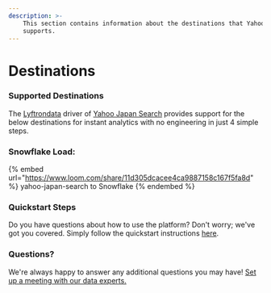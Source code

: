 ```yaml
---
description: >-
    This section contains information about the destinations that Yahoo Japan Search
    supports.
---
```


# Destinations

### Supported Destinations

The [Lyftrondata](https://www.lyftrondata.com/) driver of [Yahoo Japan Search](https://www.lyftrondata.com/integration/yahoo-japan-search/) provides support for the below destinations for instant analytics with no engineering in just 4 simple steps.

### Snowflake Load:

{% embed url="https://www.loom.com/share/11d305dcacee4ca9887158c167f5fa8d" %}
yahoo-japan-search to Snowflake
{% endembed %}

### Quickstart Steps

Do you have questions about how to use the platform? Don't worry; we've got you covered. Simply follow the quickstart instructions [here](../../../quickstart-steps.md).

### Questions? <a href="#questions" id="questions"></a>

We're always happy to answer any additional questions you may have! [Set up a meeting with our data experts.](https://www.lyftrondata.com/book-a-meeting/)
